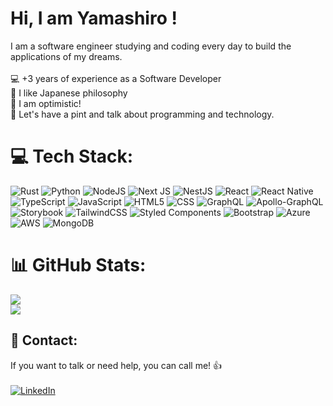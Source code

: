# Hi, I am Yamashiro !

I am a software engineer studying and coding every day to build the applications of my dreams.<br><br>
💻 +3 years of experience as a Software Developer<br>
📖 I like Japanese philosophy<br>
🙂 I am optimistic!<br>
🍺 Let's have a pint and talk about programming and technology.<br>

# 💻 Tech Stack:
![Rust](https://img.shields.io/badge/rust-%23000000.svg?style=for-the-badge&logo=rust&logoColor=white) 
![Python](https://img.shields.io/badge/python-3670A0?style=for-the-badge&logo=python&logoColor=ffdd54) 
![NodeJS](https://img.shields.io/badge/node.js-6DA55F?style=for-the-badge&logo=node.js&logoColor=white) 
![Next JS](https://img.shields.io/badge/Next-black?style=for-the-badge&logo=next.js&logoColor=white) 
![NestJS](https://img.shields.io/badge/nestjs-%23E0234E.svg?style=for-the-badge&logo=nestjs&logoColor=white) 
![React](https://img.shields.io/badge/react-%2320232a.svg?style=for-the-badge&logo=react&logoColor=%2361DAFB) 
![React Native](https://img.shields.io/badge/react_native-%2320232a.svg?style=for-the-badge&logo=react&logoColor=%2361DAFB) 
![TypeScript](https://img.shields.io/badge/typescript-%23007ACC.svg?style=for-the-badge&logo=typescript&logoColor=white) 
![JavaScript](https://img.shields.io/badge/javascript-%23323330.svg?style=for-the-badge&logo=javascript&logoColor=%23F7DF1E) 
![HTML5](https://img.shields.io/badge/html5-%23E34F26.svg?style=for-the-badge&logo=html5&logoColor=white)
![CSS](https://img.shields.io/badge/css-%231572B6.svg?&style=for-the-badge&logo=css3&logoColor=white)
![GraphQL](https://img.shields.io/badge/-GraphQL-E10098?style=for-the-badge&logo=graphql&logoColor=white) 
![Apollo-GraphQL](https://img.shields.io/badge/-ApolloGraphQL-311C87?style=for-the-badge&logo=apollo-graphql) 
![Storybook](https://img.shields.io/badge/-Storybook-FF4785?style=for-the-badge&logo=storybook&logoColor=white) 
![TailwindCSS](https://img.shields.io/badge/tailwindcss-%2338B2AC.svg?style=for-the-badge&logo=tailwind-css&logoColor=white) 
![Styled Components](https://img.shields.io/badge/styled--components-DB7093?style=for-the-badge&logo=styled-components&logoColor=white) 
![Bootstrap](https://img.shields.io/badge/bootstrap-%238511FA.svg?style=for-the-badge&logo=bootstrap&logoColor=white) 
![Azure](https://img.shields.io/badge/azure-%230072C6.svg?style=for-the-badge&logo=microsoftazure&logoColor=white) 
![AWS](https://img.shields.io/badge/AWS-%23FF9900.svg?style=for-the-badge&logo=amazon-aws&logoColor=white) 
![MongoDB](https://img.shields.io/badge/MongoDB-%234ea94b.svg?style=for-the-badge&logo=mongodb&logoColor=white)

<!-- ![Docker](https://img.shields.io/badge/docker-%230db7ed.svg?style=for-the-badge&logo=docker&logoColor=white) -->
<!-- ![Postgres](https://img.shields.io/badge/postgres-%23316192.svg?style=for-the-badge&logo=postgresql&logoColor=white) -->

# 📊 GitHub Stats:
![](https://github-readme-streak-stats.herokuapp.com/?user=vyamashiro&theme=radical&hide_border=false)<br/>
![](https://github-readme-stats.vercel.app/api/top-langs/?username=vyamashiro&theme=radical&hide_border=false&include_all_commits=true&count_private=true&layout=compact)

## :speech_balloon: Contact:
If you want to talk or need help, you can call me! 👍<br><br>
[![LinkedIn](https://img.shields.io/badge/LinkedIn-%230077B5.svg?logo=linkedin&logoColor=white)](https://linkedin.com/in/vyamashiro) 

